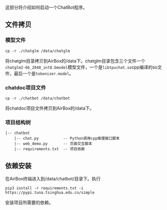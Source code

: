 这部分将介绍如何启动一个ChatBot程序。
## 文件拷贝

### 模型文件
`cp -r ./chatglm /data/chatglm`

将chatglm目录拷贝到AirBox的/data下。chatglm目录包含三个文件一个`chatglm2-6b_2048_int8.bmodel`模型文件，一个是`libtpuchat.so`cpp编译的so文件，最后一个是`tokenizer.model`。

### chatdoc项目文件
`cp -r ./chatbot /data/chatbot`

将chatdoc项目文件拷贝到AirBox的/data下。

### 项目结构树
```
|-- chatbot
    |-- chat.py           -- Python调用cpp推理接口脚本
    |-- web_demo.py       -- 页面交互脚本
    |-- requirements.txt  -- 项目依赖
```
## 依赖安装
在AirBox终端进入到/data/chatbot/目录下。执行

`pip3 install -r requirements.txt -i https://pypi.tuna.tsinghua.edu.cn/simple`

安装项目所需要的依赖。
